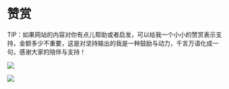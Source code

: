 # 赞赏



TIP：如果网站的内容对你有点儿帮助或者启发，可以给我一个小小的赞赏表示支持，金额多少不重要，这是对坚持输出的我是一种鼓励与动力，千言万语化成一句，感谢大家的陪伴与支持！ 

![](http://image.peterjxl.com/blog/rewardalipay.jpg)


![](http://image.peterjxl.com/blog/rewardwechat.jpg)





